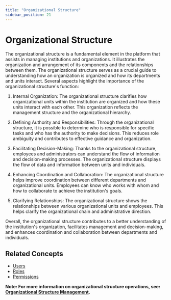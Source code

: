 ```yaml
---
title: "Organizational Structure"
sidebar_position: 21
---
```


# Organizational Structure
The organizational structure is a fundamental element in the platform that assists in managing institutions and organizations. It illustrates the organization and arrangement of its components and the relationships between them. The organizational structure serves as a crucial guide to understanding how an organization is organized and how its departments and units interact. Several aspects highlight the importance of the organizational structure's function:

1. Internal Organization: The organizational structure clarifies how organizational units within the institution are organized and how these units interact with each other. This organization reflects the management structure and the organizational hierarchy.

2. Defining Authority and Responsibilities: Through the organizational structure, it is possible to determine who is responsible for specific tasks and who has the authority to make decisions. This reduces role ambiguity and contributes to effective guidance and organization.

3. Facilitating Decision-Making: Thanks to the organizational structure, employees and administrators can understand the flow of information and decision-making processes. The organizational structure displays the flow of data and information between units and individuals.

4. Enhancing Coordination and Collaboration: The organizational structure helps improve coordination between different departments and organizational units. Employees can know who works with whom and how to collaborate to achieve the institution's goals.

5. Clarifying Relationships: The organizational structure shows the relationships between various organizational units and employees. This helps clarify the organizational chain and administrative direction.

Overall, the organizational structure contributes to a better understanding of the institution's organization, facilitates management and decision-making, and enhances coordination and collaboration between departments and individuals.

## Related Concepts
- [Users](./users.md)
- [Roles](./roles.md)
- [Permissions](./permissions.md)


**Note: For more information on organizational structure operations, see: [Organizational Structure Management](../../data-management/organization-settings.md).**